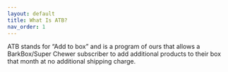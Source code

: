 ```yaml
---
layout: default
title: What Is ATB?
nav_order: 1
---
```

ATB stands for “Add to box” and is a program of ours that allows a BarkBox/Super Chewer subscriber to add additional products to their box that month at no additional shipping charge.